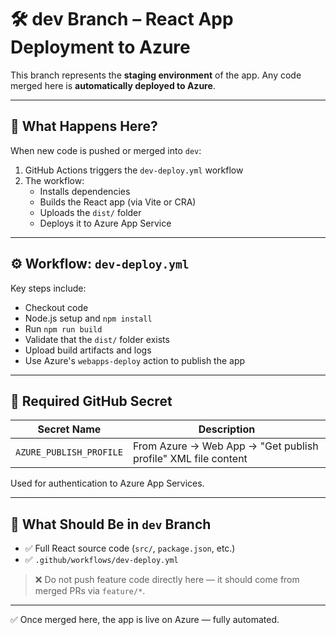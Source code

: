 # 🛠 dev Branch – React App Deployment to Azure

This branch represents the **staging environment** of the app. Any code merged here is **automatically deployed to Azure**.

---

## 🚀 What Happens Here?

When new code is pushed or merged into `dev`:
1. GitHub Actions triggers the `dev-deploy.yml` workflow
2. The workflow:
   - Installs dependencies
   - Builds the React app (via Vite or CRA)
   - Uploads the `dist/` folder
   - Deploys it to Azure App Service

---

## ⚙️ Workflow: `dev-deploy.yml`

Key steps include:
- Checkout code
- Node.js setup and `npm install`
- Run `npm run build`
- Validate that the `dist/` folder exists
- Upload build artifacts and logs
- Use Azure's `webapps-deploy` action to publish the app

---

## 🔐 Required GitHub Secret

| Secret Name             | Description                                                   |
|--------------------------|---------------------------------------------------------------|
| `AZURE_PUBLISH_PROFILE` | From Azure → Web App → "Get publish profile" XML file content |

Used for authentication to Azure App Services.

---

## 📂 What Should Be in `dev` Branch

- ✅ Full React source code (`src/`, `package.json`, etc.)
- ✅ `.github/workflows/dev-deploy.yml`

> ❌ Do not push feature code directly here — it should come from merged PRs via `feature/*`.

---

✅ Once merged here, the app is live on Azure — fully automated.
